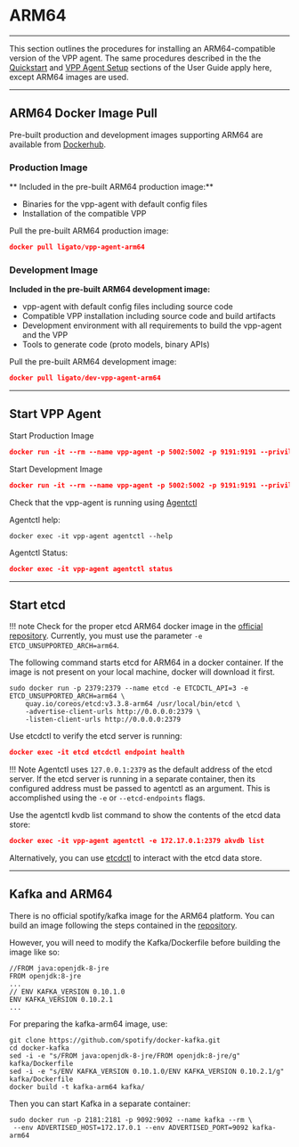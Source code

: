 # ARM64

---

This section outlines the procedures for installing an ARM64-compatible version of the VPP agent. The same procedures described in the the [Quickstart](quickstart.md) and [VPP Agent Setup](get-vpp-agent.md) sections of the User Guide apply here, except ARM64 images are used.  

---

## ARM64 Docker Image Pull

Pre-built production and development images supporting ARM64 are available from [Dockerhub](https://hub.docker.com/u/ligato).

### Production Image

** Included in the pre-built ARM64 production image:**

- Binaries for the vpp-agent with default config files
- Installation of the compatible VPP

Pull the pre-built ARM64 production image:
```json
docker pull ligato/vpp-agent-arm64
```

### Development Image

**Included in the pre-built ARM64 development image:**

- vpp-agent with default config files including source code
- Compatible VPP installation including source code and build artifacts
- Development environment with all requirements to build the vpp-agent and the VPP
- Tools to generate code (proto models, binary APIs)

Pull the pre-built ARM64 development image:
```json
docker pull ligato/dev-vpp-agent-arm64
```
---

## Start VPP Agent

Start Production Image
```json
docker run -it --rm --name vpp-agent -p 5002:5002 -p 9191:9191 --privileged ligato/vpp-agent-arm64
```
Start Development Image
```json
docker run -it --rm --name vpp-agent -p 5002:5002 -p 9191:9191 --privileged ligato/dev-vpp-agent-arm64
```

Check that the vpp-agent is running using [Agentctl](agentctl.md)

Agentctl help:
```
docker exec -it vpp-agent agentctl --help
```
Agentctl Status:
```json
docker exec -it vpp-agent agentctl status
```

---

## Start etcd

!!! note
    Check for the proper etcd ARM64 docker image in the [official repository][etcd]. Currently, you must use the parameter `-e ETCD_UNSUPPORTED_ARCH=arm64`.

The following command starts etcd for ARM64 in a docker container. If the image is not present on your local machine, docker will download it first.
```
sudo docker run -p 2379:2379 --name etcd -e ETCDCTL_API=3 -e ETCD_UNSUPPORTED_ARCH=arm64 \
    quay.io/coreos/etcd:v3.3.8-arm64 /usr/local/bin/etcd \
    -advertise-client-urls http://0.0.0.0:2379 \
    -listen-client-urls http://0.0.0.0:2379
```

Use etcdctl to verify the etcd server is running:
```json
docker exec -it etcd etcdctl endpoint health
```
!!! Note
    Agentctl uses `127.0.0.1:2379` as the default address of the etcd server. If the etcd server is running in a separate container, then its configured address must be passed to agentctl as an argument. This is accomplished using the `-e` or `--etcd-endpoints` flags. 

Use the agentctl kvdb list command to show the contents of the etcd data store:
```json
docker exec -it vpp-agent agentctl -e 172.17.0.1:2379 akvdb list
```
Alternatively, you can use [etcdctl](quickstart.md#51-etcdctl) to interact with the etcd data store. 

---

## Kafka and ARM64

There is no official spotify/kafka image for the ARM64 platform. You can build an image following the steps contained in the [repository][kafka]. 

However, you will need to modify the Kafka/Dockerfile before building the image like so:
```
//FROM java:openjdk-8-jre
FROM openjdk:8-jre
...
// ENV KAFKA_VERSION 0.10.1.0
ENV KAFKA_VERSION 0.10.2.1
...
```
For preparing the kafka-arm64 image, use:

```
git clone https://github.com/spotify/docker-kafka.git
cd docker-kafka
sed -i -e "s/FROM java:openjdk-8-jre/FROM openjdk:8-jre/g" kafka/Dockerfile
sed -i -e "s/ENV KAFKA_VERSION 0.10.1.0/ENV KAFKA_VERSION 0.10.2.1/g" kafka/Dockerfile
docker build -t kafka-arm64 kafka/
```

Then you can start Kafka in a separate container:
```
sudo docker run -p 2181:2181 -p 9092:9092 --name kafka --rm \
 --env ADVERTISED_HOST=172.17.0.1 --env ADVERTISED_PORT=9092 kafka-arm64
```

[agentctl]: ../user-guide/agentctl.md
[dockerhub]: https://hub.docker.com/r/ligato/vpp-agent-arm64/
[etcd]: https://quay.io/repository/coreos/etcd?tag=latest&tab=tags
[kafka]: https://github.com/spotify/docker-kafka#build-from-source
[ligato-arm64-image]: https://hub.docker.com/r/ligato/dev-vpp-agent-arm64/
[ligato-arm64-image-tags]: https://hub.docker.com/r/ligato/dev-vpp-agent-arm64/tags/
